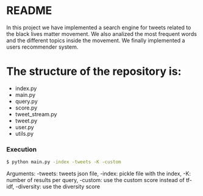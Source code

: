 # README

In this project we have implemented a search engine for tweets related to the black lives matter movement. We also analized the most frequent words and the different topics inside the movement. We finally implemented a users recommender system. 

# The structure of the repository is: 

  - index.py
  - main.py
  - query.py
  - score.py
  - tweet_stream.py
  - tweet.py
  - user.py
  - utils.py
### Execution

```sh
$ python main.py -index -tweets -K -custom
```
Arguments:
-tweets: tweets json file, 
-index: pickle file with the index, 
-K: number of results per query, 
-custom: use the custom score instead of tf-idf, 
-diversity: use the diversity score
